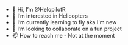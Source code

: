 - 👋 Hi, I’m @HelopilotR
- 👀 I’m interested in Helicopters
- 🌱 I’m currently learning to fly aka I'm new
- 💞️ I’m looking to collaborate on a fun project
- 📫 How to reach me - Not at the moment

<!---
HelopilotR/HelopilotR is a ✨ special ✨ repository because its `README.md` (this file) appears on your GitHub profile.
You can click the Preview link to take a look at your changes.
--->
